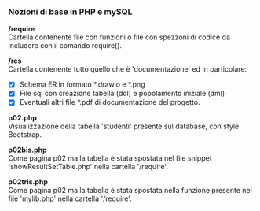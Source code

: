 ### Nozioni di base in PHP e mySQL   

**/require**   
Cartella contenente file con funzioni o file con spezzoni di codice da includere con il comando require().

**/res**   
Cartella contenente tutto quello che è 'documentazione' ed in particolare:  
- [x] Schema ER in formato *.drawio e *.png
- [x] File sql con creazione tabella (ddl) e popolamento iniziale (dml)
- [x] Eventuali altri file *.pdf di documentazione del progetto.

**p02.php**   
Visualizzazione della tabella 'studenti' presente sul database, con style Bootstrap.  

**p02bis.php**   
Come pagina p02 ma la tabella è stata spostata nel file snippet 'showResultSetTable.php' nella cartella '/require'.   

**p02tris.php**   
Come pagina p02 ma la tabella è stata spostata nella funzione presente nel file 'mylib.php' nella cartella '/require'.